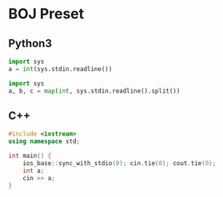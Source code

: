 # BOJ Preset


## Python3

``` python
import sys
a = int(sys.stdin.readline())
```

``` python
import sys
a, b, c = map(int, sys.stdin.readline().split())
```

## C++

``` cpp
#include <iostream>
using namespace std;

int main() {
    ios_base::sync_with_stdio(0); cin.tie(0); cout.tie(0);
    int a;
    cin >> a;
}
```